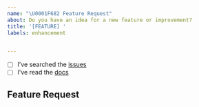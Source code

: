 ```yaml
---
name: "\U0001F682 Feature Request"
about: Do you have an idea for a new feature or improvement?
title: '[FEATURE] '
labels: enhancement


---
```


<!--
    Thanks for wanting to make Atlas tools better.

    Have you...
-->

- [ ] I've searched the [issues](https://github.com/atlas-bi/Sqlize-Crystal-Reports/issues)
- [ ] I've read the [docs](https://www.atlas.bi/docs/bi_library/etl/)

## Feature Request

<!-- Thanks! 🤠 -->
